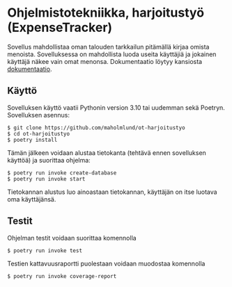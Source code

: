 # Ohjelmistotekniikka, harjoitustyö (ExpenseTracker)

Sovellus mahdollistaa oman talouden tarkkailun pitämällä kirjaa omista menoista. Sovelluksessa on mahdollista luoda useita käyttäjiä ja jokainen käyttäjä näkee vain omat menonsa. Dokumentaatio löytyy kansiosta [dokumentaatio](dokumentaatio).

## Käyttö

Sovelluksen käyttö vaatii Pythonin version 3.10 tai uudemman sekä Poetryn. Sovelluksen asennus:

```
$ git clone https://github.com/maholmlund/ot-harjoitustyo
$ cd ot-harjoitustyo
$ poetry install
```

Tämän jälkeen voidaan alustaa tietokanta (tehtävä ennen sovelluksen käyttöä) ja suorittaa ohjelma:

```
$ poetry run invoke create-database
$ poetry run invoke start
```

Tietokannan alustus luo ainoastaan tietokannan, käyttäjän on itse luotava oma käyttäjänsä.

## Testit

Ohjelman testit voidaan suorittaa komennolla

```
$ poetry run invoke test
```

Testien kattavuusraportti puolestaan voidaan muodostaa komennolla

```
$ poetry run invoke coverage-report
```
